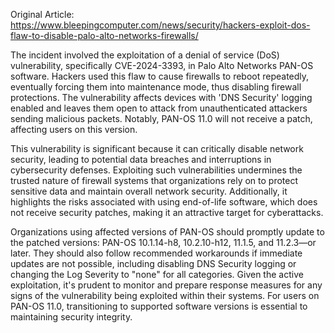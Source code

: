 Original Article: https://www.bleepingcomputer.com/news/security/hackers-exploit-dos-flaw-to-disable-palo-alto-networks-firewalls/

The incident involved the exploitation of a denial of service (DoS) vulnerability, specifically CVE-2024-3393, in Palo Alto Networks PAN-OS software. Hackers used this flaw to cause firewalls to reboot repeatedly, eventually forcing them into maintenance mode, thus disabling firewall protections. The vulnerability affects devices with 'DNS Security' logging enabled and leaves them open to attack from unauthenticated attackers sending malicious packets. Notably, PAN-OS 11.0 will not receive a patch, affecting users on this version.

This vulnerability is significant because it can critically disable network security, leading to potential data breaches and interruptions in cybersecurity defenses. Exploiting such vulnerabilities undermines the trusted nature of firewall systems that organizations rely on to protect sensitive data and maintain overall network security. Additionally, it highlights the risks associated with using end-of-life software, which does not receive security patches, making it an attractive target for cyberattacks.

Organizations using affected versions of PAN-OS should promptly update to the patched versions: PAN-OS 10.1.14-h8, 10.2.10-h12, 11.1.5, and 11.2.3—or later. They should also follow recommended workarounds if immediate updates are not possible, including disabling DNS Security logging or changing the Log Severity to "none" for all categories. Given the active exploitation, it's prudent to monitor and prepare response measures for any signs of the vulnerability being exploited within their systems. For users on PAN-OS 11.0, transitioning to supported software versions is essential to maintaining security integrity.